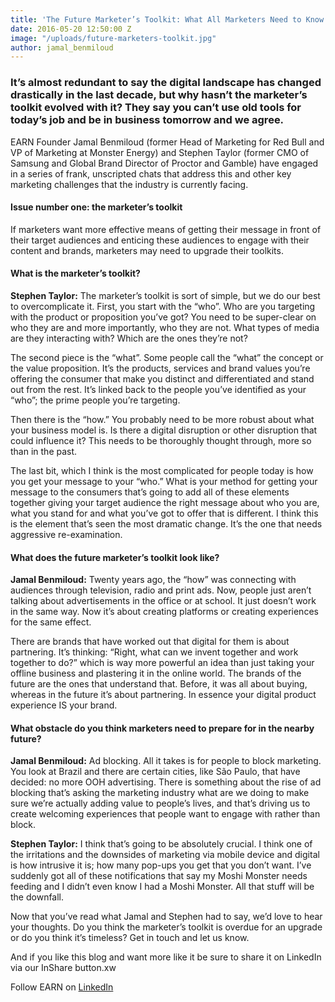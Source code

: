 ```yaml
---
title: 'The Future Marketer’s Toolkit: What All Marketers Need to Know'
date: 2016-05-20 12:50:00 Z
image: "/uploads/future-marketers-toolkit.jpg"
author: jamal_benmiloud
---
```


### It’s almost redundant to say the digital landscape has changed drastically in the last decade, but why hasn’t the marketer’s toolkit evolved with it? They say you can’t use old tools for today’s job and be in business tomorrow and we agree. 

EARN Founder Jamal Benmiloud (former Head of Marketing for Red Bull and VP of Marketing at Monster Energy) and Stephen Taylor (former CMO of Samsung and Global Brand Director of Proctor and Gamble) have engaged in a series of frank, unscripted chats that address this and other key marketing challenges that the industry is currently facing. 

#### Issue number one: the marketer’s toolkit 
If marketers want more effective means of getting their message in front of their target audiences and enticing these audiences to engage with their content and brands, marketers may need to upgrade their toolkits.

#### What is the marketer’s toolkit?

**Stephen Taylor:** The marketer’s toolkit is sort of simple, but we do our best to overcomplicate it. First, you start with the “who”. Who are you targeting with the product or proposition you’ve got? You need to be super-clear on who they are and more importantly, who they are not. What types of media are they interacting with? Which are the ones they’re not? 

The second piece is the “what”. Some people call the “what” the concept or the value proposition. It’s the products, services and brand values you’re offering the consumer that make you distinct and differentiated and stand out from the rest. It’s linked back to the people you’ve identified as your “who”; the prime people you’re targeting.

Then there is the “how.” You probably need to be more robust about what your business model is. Is there a digital disruption or other disruption that could influence it? This needs to be thoroughly thought through, more so than in the past. 

The last bit, which I think is the most complicated for people today is how you get your message to your “who.” What is your method for getting your message to the consumers that’s going to add all of these elements together giving your target audience the right message about who you are, what you stand for and what you’ve got to offer that is different. I think this is the element that’s seen the most dramatic change. It’s the one that needs aggressive re-examination. 

#### What does the future marketer’s toolkit look like?

**Jamal Benmiloud:** Twenty years ago, the “how” was connecting with audiences through television, radio and print ads. Now, people just aren’t talking about advertisements in the office or at school. It just doesn’t work in the same way. Now it’s about creating platforms or creating experiences for the same effect. 

There are brands that have worked out that digital for them is about partnering. It’s thinking: “Right, what can we invent together and work together to do?” which is way more powerful an idea than just taking your offline business and plastering it in the online world. The brands of the future are the ones that understand that. Before, it was all about buying, whereas in the future it’s about partnering. In essence your digital product experience IS your brand. 

#### What obstacle do you think marketers need to prepare for in the nearby future?

**Jamal Benmiloud:** Ad blocking. All it takes is for people to block marketing. You look at Brazil and there are certain cities, like São Paulo, that have decided: no more OOH advertising. There is something about the rise of ad blocking that’s asking the marketing industry what are we doing to make sure we’re actually adding value to people’s lives, and that’s driving us to create welcoming experiences that people want to engage with rather than block. 

**Stephen Taylor:** I think that’s going to be absolutely crucial. I think one of the irritations and the downsides of marketing via mobile device and digital is how intrusive it is; how many pop-ups you get that you don’t want. I’ve suddenly got all of these notifications that say my Moshi Monster needs feeding and I didn’t even know I had a Moshi Monster. All that stuff will be the downfall. 

Now that you’ve read what Jamal and Stephen had to say, we’d love to hear your thoughts. Do you think the marketer’s toolkit is overdue for an upgrade or do you think it’s timeless? Get in touch and let us know.

And if you like this blog and want more like it be sure to share it on LinkedIn via our InShare button.xw

Follow EARN on [LinkedIn](https://www.linkedin.com/company/earn-media-limited)